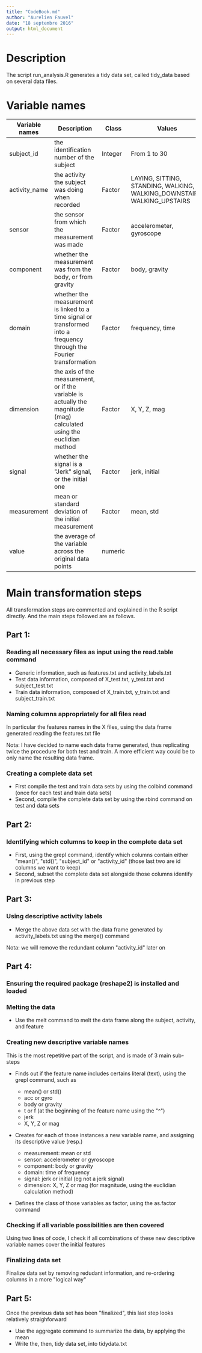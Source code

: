 ```yaml
---
title: "CodeBook.md"
author: "Aurelien Fauvel"
date: "18 septembre 2016"
output: html_document
---
```



# Description

The script run_analysis.R generates a tidy data set, called tidy_data based on several data files.

# Variable names

Variable names  | Description                            | Class       | Values
--------------- | -------------------------------------- | ----------- | --------------------------------
subject_id      | the identification number of the subject        | Integer     | From 1 to 30
activity_name   | the activity the subject was doing when recorded | Factor     | LAYING, SITTING, STANDING, WALKING, WALKING_DOWNSTAIRS, WALKING_UPSTAIRS
sensor          | the sensor from which the measurement was made  | Factor      | accelerometer, gyroscope
component       | whether the measurement was from the body, or from gravity | Factor | body, gravity
domain          | whether the measurement is linked to a time signal or transformed into a frequency through the Fourier transformation | Factor | frequency, time
dimension       | the axis of the measurement, or if the variable is actually the magnitude (mag) calculated using the euclidian method | Factor | X, Y, Z, mag
signal          | whether the signal is a "Jerk" signal, or the initial one | Factor | jerk, initial
measurement     | mean or standard deviation of the initial measurement | Factor | mean, std
value           | the average of the variable across the original data points | numeric | 



# Main transformation steps

All transformation steps are commented and explained in the R script directly. And the main steps followed are as follows.

## Part 1:

### Reading all necessary files as input using the read.table command
* Generic information, such as features.txt and activity_labels.txt
* Test data information, composed of X_test.txt, y_test.txt and subject_test.txt
* Train data information, composed of X_train.txt, y_train.txt and subject_train.txt

### Naming columns appropriately for all files read
In particular the features names in the X files, using the data frame generated reading the features.txt file

Nota: I have decided to name each data frame generated, thus replicating twice the procedure for both test and train. A more efficient way could be to only name the resulting data frame.

### Creating a complete data set
* First compile the test and train data sets by using the colbind command (once for each test and train data sets)
* Second, compile the complete data set by using the rbind command on test and data sets

## Part 2:

### Identifying which columns to keep in the complete data set
* First, using the grepl command, identify which columns contain either "mean()", "std()", "subject_id" or "activity_id" (those last two are id columns we want to keep)
* Second, subset the complete data set alongside those columns identify in previous step

## Part 3:

### Using descriptive activity labels
* Merge the above data set with the data frame generated by activity_labels.txt using the merge() command

Nota: we will remove the redundant column "activity_id" later on

## Part 4:

### Ensuring the required package (reshape2) is installed and loaded

### Melting the data
* Use the melt command to melt the data frame along the subject, activity, and feature

### Creating new descriptive variable names
This is the most repetitive part of the script, and is made of 3 main sub-steps

* Finds out if the feature name includes certains literal (text), using the grepl command, such as
    + mean() or std()
    + acc or gyro
    + body or gravity
    + t or f (at the beginning of the feature name using the "^")
    + jerk
    + X, Y, Z or mag
* Creates for each of those instances a new variable name, and assigning its descriptive value (resp.)
    + measurement: mean or std
    + sensor: accelerometer or gyroscope
    + component: body or gravity
    + domain: time of frequency
    + signal: jerk or initial (eg not a jerk signal)
    + dimension: X, Y, Z or mag (for magnitude, using the euclidian calculation method)

* Defines the class of those variables as factor, using the as.factor command

### Checking if all variable possibilities are then covered
Using two lines of code, I check if all combinations of these new descriptive variable names cover the initial features

### Finalizing data set
Finalize data set by removing redudant information, and re-ordering columns in a more "logical way"

## Part 5:
Once the previous data set has been "finalized", this last step looks relatively straighforward
* Use the aggregate command to summarize the data, by applying the mean
* Write the, then, tidy data set, into tidydata.txt

